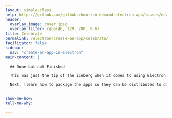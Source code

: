 ```yaml
---
layout: simple-class
help: https://github.com/githubschool/on-demand-electron-app/issues/new?title=I%20need%20help&body=Describe%20what%20you%20need%20help%20with%20here.&labels=Help%20Wanted
header:
  overlay_image: cover.jpeg
  overlay_filter: rgba(46, 129, 200, 0.6)
title: Celebrate
permalink: /electron/create-an-app/celebrate/
facilitator: false
sidebar:
  nav: "create-an-app-in-electron"
main-content: |

  ## Done but not Finished

  This was just the tip of the iceberg when it comes to using Electron.

  Next, [learn how to package the apps so they can be distributed to different operating systems](../../package-your-app/) and explore the [electron community](https://electron.atom.io/community/).


show-me-how:
tell-me-why:

---
```

